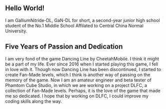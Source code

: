 <h2>Hello World!</h2>
I am GalliumNitride-DL, GaN-DL for short, a second-year junior high school student of the No.1 Middle School Affilated to Central China Normal University.

<h2>Five Years of Passion and Dedication</h2>
I am very fond of the game Dancing Line by CheetahMobile. I think it might be a part of my life. Ever since 2016 when I started playing this game, I fell in love with it.
Though now Dancing Line has been discontinued, I started to create Fan-Made levels, which I think is another way of passing on the memory of the game.
Now I am an amateur engineer and beta tester of Phamtom Cube Studio, in which we are working on a project DLFC, a collection of Fan-Made levels.
Perhaps, it is the love of the game that made me so dedicated. I hope that by working on DLFC, I could improve my coding skills along the way.
